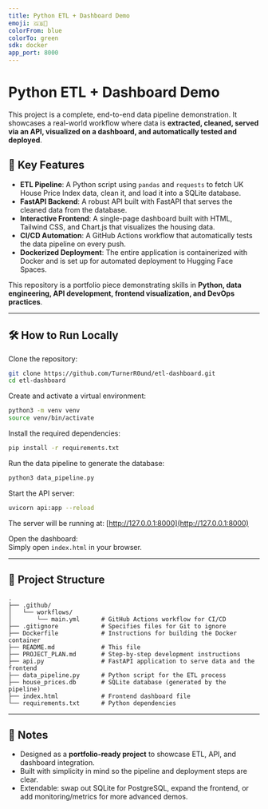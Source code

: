```yaml
---
title: Python ETL + Dashboard Demo
emoji: 🇬🇧🏡
colorFrom: blue
colorTo: green
sdk: docker
app_port: 8000
---
```


# Python ETL + Dashboard Demo

This project is a complete, end-to-end data pipeline demonstration. It showcases a real-world workflow where data is **extracted, cleaned, served via an API, visualized on a dashboard, and automatically tested and deployed**.

## 🚀 Key Features

- **ETL Pipeline**: A Python script using `pandas` and `requests` to fetch UK House Price Index data, clean it, and load it into a SQLite database.  
- **FastAPI Backend**: A robust API built with FastAPI that serves the cleaned data from the database.  
- **Interactive Frontend**: A single-page dashboard built with HTML, Tailwind CSS, and Chart.js that visualizes the housing data.  
- **CI/CD Automation**: A GitHub Actions workflow that automatically tests the data pipeline on every push.  
- **Dockerized Deployment**: The entire application is containerized with Docker and is set up for automated deployment to Hugging Face Spaces.  

This repository is a portfolio piece demonstrating skills in **Python, data engineering, API development, frontend visualization, and DevOps practices**.

---

## 🛠 How to Run Locally

Clone the repository:

```bash
git clone https://github.com/TurnerR0und/etl-dashboard.git
cd etl-dashboard
```

Create and activate a virtual environment:

```bash
python3 -m venv venv
source venv/bin/activate
```

Install the required dependencies:

```bash
pip install -r requirements.txt
```

Run the data pipeline to generate the database:

```bash
python3 data_pipeline.py
```

Start the API server:

```bash
uvicorn api:app --reload
```

The server will be running at: [http://127.0.0.1:8000](http://127.0.0.1:8000)

Open the dashboard:  
Simply open `index.html` in your browser.

---

## 📂 Project Structure

```
.
├── .github/
│   └── workflows/
│       └── main.yml      # GitHub Actions workflow for CI/CD
├── .gitignore            # Specifies files for Git to ignore
├── Dockerfile            # Instructions for building the Docker container
├── README.md             # This file
├── PROJECT_PLAN.md       # Step-by-step development instructions
├── api.py                # FastAPI application to serve data and the frontend
├── data_pipeline.py      # Python script for the ETL process
├── house_prices.db       # SQLite database (generated by the pipeline)
├── index.html            # Frontend dashboard file
└── requirements.txt      # Python dependencies
```

---

## 📌 Notes

- Designed as a **portfolio-ready project** to showcase ETL, API, and dashboard integration.  
- Built with simplicity in mind so the pipeline and deployment steps are clear.  
- Extendable: swap out SQLite for PostgreSQL, expand the frontend, or add monitoring/metrics for more advanced demos.  
